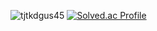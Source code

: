<!--
**Seo-sang/Seo-sang** is a ✨ _special_ ✨ repository because its `README.md` (this file) appears on your GitHub profile.

Here are some ideas to get you started:

- 🔭 I’m currently working on ...
- 🌱 I’m currently learning ...
- 👯 I’m looking to collaborate on ...
- 🤔 I’m looking for help with ...
- 💬 Ask me about ...
- 📫 How to reach me: ...
- 😄 Pronouns: ...
- ⚡ Fun fact: ...
-->
![tjtkdgus45](https://github-readme-stats.vercel.app/api?username=Seo-sang&theme=gruvbox_light&show_icons=true)
[![Solved.ac Profile](http://mazassumnida.wtf/api/v2/generate_badge?boj=tjtkdgus45)](https://solved.ac/tjtkdgus45)
